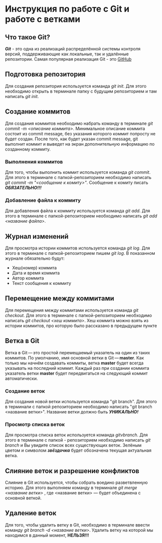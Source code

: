 # Инструкция по работе с Git и работе с ветками

## Что такое Git?
***Git*** - это одна из реализаций распределённой системы контроля версий, поддерживающие как локальные, так и удалённые репозитории. Самая популярная реализация Git - это [GitHub](https://github.com)

## Подготовка репозитория
Для создания репозитория используется команда *git init*. Для этого необходимо открыть в терминале папку с будущим репозиторием и там написать *git init*.

## Создание коммитов
Для создания коммитов необходимо набрать команду в терминале *git commit -m <описание коммита>*. Минимальное описание коммита состоит из commit message, без указания которого коммит попросту не будет создан. После того, как будет указан commit message, git выполнит коммит и выведет на экран дополнительную информацию по созданному коммиту.

### Выполнения коммитов
Для того, чтобы выполнить коммит используется команда *git commit*. Для этого в терминале с папкой-репозиторием необходимо написать *git commit -m "<сообщение к комиту>"*. Сообщение к комиту писать ***ОБЯЗАТЕЛЬНО!!!***

### Добавление файла к коммиту
Для добавления файла к коммиту используется команда *git add*. Для этого в терминале с папкой-репозиторием необходимо написать *git add <название файла>*.

## Журнал изменений
Для просмотра истории коммитов используется команда *git log*. Для этого в терминале с папкой-репозиторием пишем *git log*. В показанном журнале обязательно будут:
* Хеш(номер) коммита
* Дата и время коммита
* Автор коммита
*  Текст сообщения к коммиту

## Перемещение между коммитами
Для перемещения между коммитами используется команда *git checkout*. Для этого в терминале с папкой-репозиторием необходимо написать *git checkout <хеш коммита>*. Хеш коммита можно взять из истории коммитов, про которую было рассказано в предыдущем пункте

## Ветка в Git
Ветка в Git — это простой перемещаемый указатель на один из таких коммитов. По умолчанию, имя основной ветки в Git — **master**. Как только мы начнём создавать коммиты, ветка **master** будет всегда указывать на последний коммит. Каждый раз при создании коммита указатель ветки **master** будет передвигаться на следующий коммит автоматически.
### Создание веток
Для создания новой ветки используется команда "git branch". Для этого в терминали с папкой репозиторием необходимо написать "git branch <название ветки>". Название ветки должно быть ***УНИКАЛЬНО!***

### Просмотр списка веток
Для просмотра списка веток используется команда *gitvbranch*. Для этого в терминале с папкой - репозиторием необходимо написать *git branch* и Вы увидите список всех существующих веток. Зелёным цветом и символом ***звёздочка*** будет обозначена текущая актуальная ветка.

## Слияние веток и разрешение конфликтов
Слияние в Git используется, чтобы собрать воедино разветвленную историю. Для этого выполняем команду в терминале *git merge <название ветки>* , где <название ветки> —  будет объединена с основной веткой.

## Удаление веток
Для того, чтобы удалить ветку в Git, необходимо в терминале ввести команду *git branch -d <название ветки>*. Удалить ветку на которой мы находимся в данный момент, **НЕЛЬЗЯ!!!**
